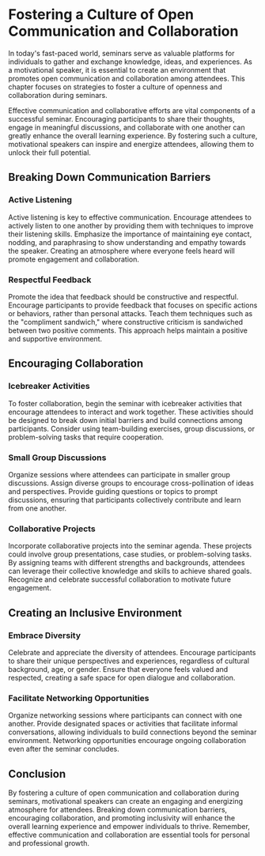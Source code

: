 Fostering a Culture of Open Communication and Collaboration
======================================================================

In today's fast-paced world, seminars serve as valuable platforms for individuals to gather and exchange knowledge, ideas, and experiences. As a motivational speaker, it is essential to create an environment that promotes open communication and collaboration among attendees. This chapter focuses on strategies to foster a culture of openness and collaboration during seminars.



Effective communication and collaborative efforts are vital components of a successful seminar. Encouraging participants to share their thoughts, engage in meaningful discussions, and collaborate with one another can greatly enhance the overall learning experience. By fostering such a culture, motivational speakers can inspire and energize attendees, allowing them to unlock their full potential.

Breaking Down Communication Barriers
------------------------------------

### Active Listening

Active listening is key to effective communication. Encourage attendees to actively listen to one another by providing them with techniques to improve their listening skills. Emphasize the importance of maintaining eye contact, nodding, and paraphrasing to show understanding and empathy towards the speaker. Creating an atmosphere where everyone feels heard will promote engagement and collaboration.

### Respectful Feedback

Promote the idea that feedback should be constructive and respectful. Encourage participants to provide feedback that focuses on specific actions or behaviors, rather than personal attacks. Teach them techniques such as the "compliment sandwich," where constructive criticism is sandwiched between two positive comments. This approach helps maintain a positive and supportive environment.

Encouraging Collaboration
-------------------------

### Icebreaker Activities

To foster collaboration, begin the seminar with icebreaker activities that encourage attendees to interact and work together. These activities should be designed to break down initial barriers and build connections among participants. Consider using team-building exercises, group discussions, or problem-solving tasks that require cooperation.

### Small Group Discussions

Organize sessions where attendees can participate in smaller group discussions. Assign diverse groups to encourage cross-pollination of ideas and perspectives. Provide guiding questions or topics to prompt discussions, ensuring that participants collectively contribute and learn from one another.

### Collaborative Projects

Incorporate collaborative projects into the seminar agenda. These projects could involve group presentations, case studies, or problem-solving tasks. By assigning teams with different strengths and backgrounds, attendees can leverage their collective knowledge and skills to achieve shared goals. Recognize and celebrate successful collaboration to motivate future engagement.

Creating an Inclusive Environment
---------------------------------

### Embrace Diversity

Celebrate and appreciate the diversity of attendees. Encourage participants to share their unique perspectives and experiences, regardless of cultural background, age, or gender. Ensure that everyone feels valued and respected, creating a safe space for open dialogue and collaboration.

### Facilitate Networking Opportunities

Organize networking sessions where participants can connect with one another. Provide designated spaces or activities that facilitate informal conversations, allowing individuals to build connections beyond the seminar environment. Networking opportunities encourage ongoing collaboration even after the seminar concludes.

Conclusion
----------

By fostering a culture of open communication and collaboration during seminars, motivational speakers can create an engaging and energizing atmosphere for attendees. Breaking down communication barriers, encouraging collaboration, and promoting inclusivity will enhance the overall learning experience and empower individuals to thrive. Remember, effective communication and collaboration are essential tools for personal and professional growth.
